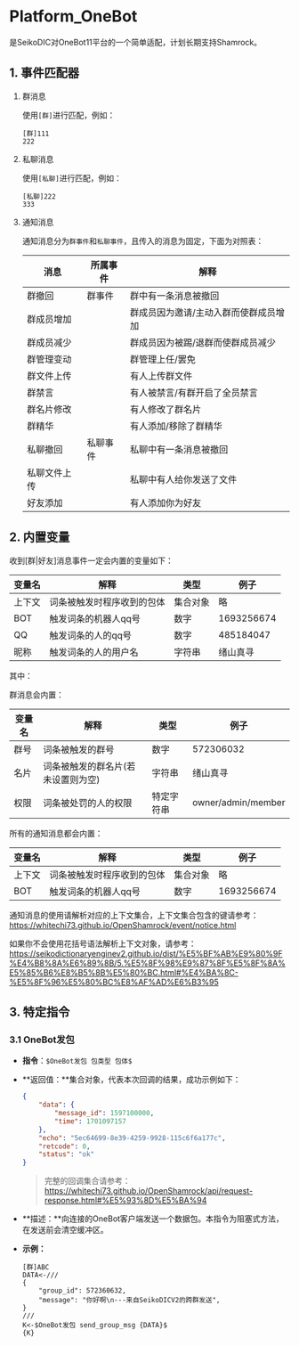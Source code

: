 # Platform_OneBot

是SeikoDIC对OneBot11平台的一个简单适配，计划长期支持Shamrock。



## 1. 事件匹配器

1. 群消息

   使用`[群]`进行匹配，例如：

   ```text
   [群]111
   222
   ```

2. 私聊消息

   使用`[私聊]`进行匹配，例如：

   ```text
   [私聊]222
   333
   ```

3. 通知消息

   通知消息分为`群事件`和`私聊事件`，且传入的消息为固定，下面为对照表：

   | 消息         | 所属事件 | 解释                                  |
   | ------------ | -------- | ------------------------------------- |
   | 群撤回       | 群事件   | 群中有一条消息被撤回                  |
   | 群成员增加   |          | 群成员因为邀请/主动入群而使群成员增加 |
   | 群成员减少   |          | 群成员因为被踢/退群而使群成员减少     |
   | 群管理变动   |          | 群管理上任/罢免                       |
   | 群文件上传   |          | 有人上传群文件                        |
   | 群禁言       |          | 有人被禁言/有群开启了全员禁言         |
   | 群名片修改   |          | 有人修改了群名片                      |
   | 群精华       |          | 有人添加/移除了群精华                 |
   | 私聊撤回     | 私聊事件 | 私聊中有一条消息被撤回                |
   | 私聊文件上传 |          | 私聊中有人给你发送了文件              |
   | 好友添加     |          | 有人添加你为好友                      |

## 2. 内置变量

收到[群|好友]消息事件一定会内置的变量如下：

| 变量名 | 解释                       | 类型     | 例子       |
| ------ | -------------------------- | -------- | ---------- |
| 上下文 | 词条被触发时程序收到的包体 | 集合对象 | 略         |
| BOT    | 触发词条的机器人qq号       | 数字     | 1693256674 |
| QQ     | 触发词条的人的qq号         | 数字     | 485184047  |
| 昵称   | 触发词条的人的用户名       | 字符串   | 绪山真寻   |

其中：

群消息会内置：

| 变量名 | 解释                               | 类型       | 例子               |
| ------ | ---------------------------------- | ---------- | ------------------ |
| 群号   | 词条被触发的群号                   | 数字       | 572306032          |
| 名片   | 词条被触发的群名片(若未设置则为空) | 字符串     | 绪山真寻           |
| 权限   | 词条被处罚的人的权限               | 特定字符串 | owner/admin/member |

所有的通知消息都会内置：

| 变量名 | 解释                       | 类型     | 例子       |
| ------ | -------------------------- | -------- | ---------- |
| 上下文 | 词条被触发时程序收到的包体 | 集合对象 | 略         |
| BOT    | 触发词条的机器人qq号       | 数字     | 1693256674 |

通知消息的使用请解析对应的上下文集合，上下文集合包含的键请参考：https://whitechi73.github.io/OpenShamrock/event/notice.html

如果你不会使用花括号语法解析上下文对象，请参考：https://seikodictionaryenginev2.github.io/dist/%E5%BF%AB%E9%80%9F%E4%B8%8A%E6%89%8B/5.%E5%8F%98%E9%87%8F%E5%8F%8A%E5%85%B6%E8%B5%8B%E5%80%BC.html#%E4%BA%8C-%E5%8F%96%E5%80%BC%E8%AF%AD%E6%B3%95

## 3. 特定指令

### 3.1 OneBot发包

- **指令**：`$OneBot发包 包类型 包体$`

- **返回值：**集合对象，代表本次回调的结果，成功示例如下：

  ```json
  {
      "data": {
          "message_id": 1597100000,
          "time": 1701097157
      },
      "echo": "5ec64699-8e39-4259-9928-115c6f6a177c",
      "retcode": 0,
      "status": "ok"
  }
  
  ```

  > 完整的回调集合请参考：https://whitechi73.github.io/OpenShamrock/api/request-response.html#%E5%93%8D%E5%BA%94

- **描述：**向连接的OneBot客户端发送一个数据包。本指令为阻塞式方法，在发送前会清空缓冲区。

- **示例：**

  ```text
  [群]ABC
  DATA<-///
  {
      "group_id": 572360632,
      "message": "你好啊\n---来自SeikoDICV2的跨群发送",
  }
  ///
  K<-$OneBot发包 send_group_msg {DATA}$
  {K}
  ```
